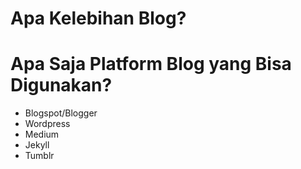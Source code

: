 # Apa Kelebihan Blog?

# Apa Saja Platform Blog yang Bisa Digunakan?

- Blogspot/Blogger
- Wordpress
- Medium
- Jekyll
- Tumblr